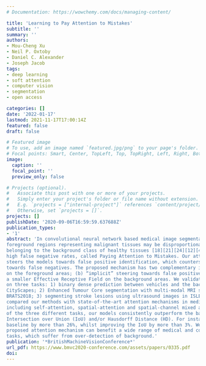 ```yaml
---
# Documentation: https://wowchemy.com/docs/managing-content/

title: 'Learning to Pay Attention to Mistakes'
subtitle: ''
summary: ''
authors:
- Mou-Cheng Xu
- Neil P. Oxtoby
- Daniel C. Alexander
- Joseph Jacob
tags:
- deep learning
- soft attention
- computer vision
- segmentation
- open access

categories: []
date: '2022-01-17'
lastmod: 2021-11-17T17:00:14Z
featured: false
draft: false

# Featured image
# To use, add an image named `featured.jpg/png` to your page's folder.
# Focal points: Smart, Center, TopLeft, Top, TopRight, Left, Right, BottomLeft, Bottom, BottomRight.
image:
  caption: ''
  focal_point: ''
  preview_only: false

# Projects (optional).
#   Associate this post with one or more of your projects.
#   Simply enter your project's folder or file name without extension.
#   E.g. `projects = ["internal-project"]` references `content/project/deep-learning/index.md`.
#   Otherwise, set `projects = []`.
projects: []
publishDate: '2020-09-06T16:59:59.637688Z'
publication_types:
- '1'
abstract: 'In convolutional neural network based medical image segmentation, the periphery of
foreground regions representing malignant tissues may be disproportionately assigned as
belonging to the background class of healthy tissues [18][21][24][12][4]. Misclassification of foreground pixels as the background class can lead to high false negative detection rates. In this paper, we propose a novel attention mechanism to directly address such
high false negative rates, called Paying Attention to Mistakes. Our attention mechanism
steers the models towards false positive identification, which counters the existing bias
towards false negatives. The proposed mechanism has two complementary implementations: (a) “explicit” steering of the model to attend to a larger Effective Receptive Field
on the foreground areas; (b) “implicit” steering towards false positives, by attending to
a smaller Effective Receptive Field on the background areas. We validated our methods
on three tasks: 1) binary dense prediction between vehicles and the background using
CityScapes; 2) Enhanced Tumour Core segmentation with multi-modal MRI scans in
BRATS2018; 3) segmenting stroke lesions using ultrasound images in ISLES2018. We
compared our methods with state-of-the-art attention mechanisms in medical imaging,
including self-attention, spatial-attention and spatial-channel mixed attention. Across all
of the three different tasks, our models consistently outperform the baseline models in
Intersection over Union (IoU) and/or Hausdorff Distance (HD). For instance, in the second task, the “explicit” implementation of our mechanism reduces the HD of the best
baseline by more than 26%, whilst improving the IoU by more than 3%. We believe our
proposed attention mechanism can benefit a wide range of medical and computer vision
tasks, which suffer from over-detection of background.'
publication: '*BritishMachineVisionConference*'
url_pdf: https://www.bmvc2020-conference.com/assets/papers/0335.pdf
doi: 
---
```

